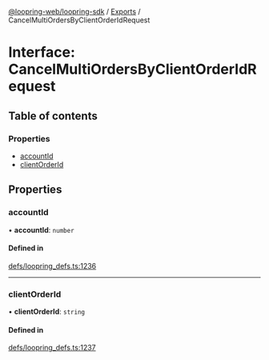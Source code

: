 [@loopring-web/loopring-sdk](../README.md) / [Exports](../modules.md) / CancelMultiOrdersByClientOrderIdRequest

# Interface: CancelMultiOrdersByClientOrderIdRequest

## Table of contents

### Properties

- [accountId](CancelMultiOrdersByClientOrderIdRequest.md#accountid)
- [clientOrderId](CancelMultiOrdersByClientOrderIdRequest.md#clientorderid)

## Properties

### accountId

• **accountId**: `number`

#### Defined in

[defs/loopring_defs.ts:1236](https://github.com/Loopring/loopring_sdk/blob/18accaa/src/defs/loopring_defs.ts#L1236)

___

### clientOrderId

• **clientOrderId**: `string`

#### Defined in

[defs/loopring_defs.ts:1237](https://github.com/Loopring/loopring_sdk/blob/18accaa/src/defs/loopring_defs.ts#L1237)
